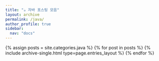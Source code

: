 ```yaml
---
title: "☕️ 자바 포스팅 모음"
layout: archive
permalink: /java/
author_profile: true
sidebar:
  nav: "docs"
---
```



{% assign posts = site.categories.java %}
{% for post in posts %} {% include archive-single.html type=page.entries_layout %} {% endfor %}